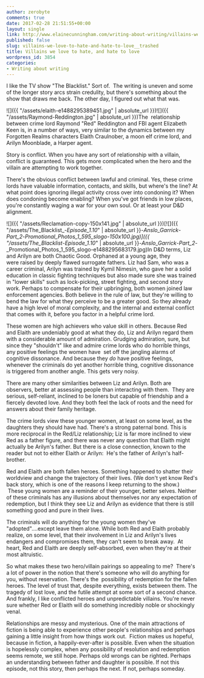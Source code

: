 ```yaml
---
author: zerobyte
comments: true
date: 2017-02-28 21:51:55+00:00
layout: single
link: http://www.elainecunningham.com/writing-about-writing/villains-we-love-to-hate-and-hate-to-love__trashed/
published: false
slug: villains-we-love-to-hate-and-hate-to-love__trashed
title: Villains we love to hate, and hate to love
wordpress_id: 3854
categories:
- Writing about writing
---
```


I like the TV show "The Blacklist." Sort of.  The writing is uneven and some of the longer story arcs strain credulity, but there's something about the show that draws me back. The other day, I figured out what that was.

![]({{ "/assets/elaith-e1488295389451.jpg" | absolute_url }})![]({{ "/assets/Raymond-Reddington.jpg" | absolute_url }})The  relationship between crime lord Raymond "Red" Reddington and FBI agent Elizabeth Keen is, in a number of ways, very similar to the dynamics between my Forgotten Realms characters Elaith Craulnober, a moon elf crime lord, and Arilyn Moonblade, a Harper agent.

Story is conflict. When you have any sort of relationship with a villain, conflict is guaranteed. This gets more complicated when the hero and the villain are attempting to work together.

There's the obvious conflict between lawful and criminal. Yes, these crime lords have valuable information, contacts, and skills, but where's the line? At what point does ignoring illegal activity cross over into condoning it? When does condoning become enabling? When you've got friends in low places, you're constantly waging a war for your own soul. Or at least your D&D alignment.

![]({{ "/assets/Reclamation-copy-150x141.jpg" | absolute_url }})[![]({{ "/assets/The_Blacklist_-_Episode_1.10_" | absolute_url }}-_Anslo_Garrick_-_Part_2_-_Promotional_Photos_1_595_slogo-150x100.jpg)]({{ "/assets/The_Blacklist_-_Episode_1.10_" | absolute_url }}-_Anslo_Garrick_-_Part_2_-_Promotional_Photos_1_595_slogo-e1488295683179.jpg)In D&D terms, Liz and Arilyn are both Chaotic Good. Orphaned at a young age, they were raised by deeply flawed surrogate fathers. Liz had Sam, who was a career criminal, Arilyn was trained by Kymil Nimesin, who gave her a solid education in classic fighting techniques but also made sure she was trained in "lower skills" such as lock-picking, street fighting, and second story work. Perhaps to compensate for their upbringing, both women joined law enforcement agencies. Both believe in the rule of law, but they're willing to bend the law for what they perceive to be a greater good. So they already have a high level of moral complexity, and the internal and external conflict that comes with it, before you factor in a helpful crime lord.

These women are high achievers who value skill in others. Because Red and Elaith are undeniably good at what they do, Liz and Arilyn regard them with a considerable amount of admiration. Grudging admiration, sure, but since they "shouldn't" like and admire crime lords who do horrible things, any positive feelings the women have  set off the jangling alarms of cognitive dissonance. And because they _do_ have positive feelings, whenever the criminals do yet another horrible thing, cognitive dissonance is triggered from another angle. This gets very noisy.

There are many other similarities between Liz and Arilyn. Both are observers, better at assessing people than interacting with them.  They are serious, self-reliant, inclined to be loners but capable of friendship and a fiercely devoted love. And they both feel the lack of roots and the need for answers about their family heritage.

The crime lords view these younger women, at least on some level, as the daughters they should have had. There's a strong paternal bond. This is more reciprocal in the Red/Liz relationship; Liz is far more inclined to view Red as a father figure, and there was never any question that Elaith might actually be Arilyn's father. But there is a close connection, known to the reader but not to either Elaith or Arilyn:  He's the father of Arilyn's half-brother. 

Red and Elaith are both fallen heroes. Something happened to shatter their worldview and change the trajectory of their lives. (We don't yet know Red's back story, which is one of the reasons I keep returning to the show.)  These young women are a reminder of their younger, better selves. Neither of these criminals has any illusions about themselves nor any expectation of redemption, but I think they see Liz and Arilyn as evidence that there is still something good and pure in their lives.

The criminals will do anything for the young women they've "adopted"....except leave them alone. While both Red and Elaith probably realize, on some level, that their involvement in Liz and Arilyn's lives endangers and compromises them, they can't seem to break away.  At heart, Red and Elaith are deeply self-absorbed, even when they're at their most altruistic.

So what makes these two hero/villain pairings so appealing to me?  There's a lot of power in the notion that there's someone who will do anything for you, without reservation. There's the  possibility of redemption for the fallen heroes. The level of trust that, despite everything, exists between them. The tragedy of lost love, and the futile attempt at some sort of a second chance. And frankly, I like conflicted heroes and unpredictable villains. You're never sure whether Red or Elaith will do something incredibly noble or shockingly venal.

Relationships are messy and mysterious. One of the main attractions of fiction is being able to experience other people's relationships and perhaps gaining a little insight from how things work out.  Fiction makes us hopeful, because in fiction, a happily-ever-after is possible. Even when the situation is hopelessly complex, when any possibility of resolution and redemption seems remote, we still hope. Perhaps old wrongs can be righted. Perhaps an understanding between father and daughter is possible. If not this episode, not this story, then perhaps the next. If not, perhaps someday.
